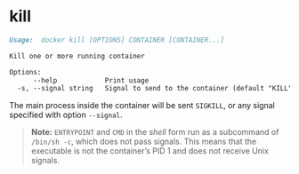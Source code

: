 <!--[metadata]>
+++
title = "kill"
description = "The kill command description and usage"
keywords = ["container, kill, signal"]
[menu.main]
parent = "smn_cli"
+++
<![end-metadata]-->

# kill

```markdown
Usage:  docker kill [OPTIONS] CONTAINER [CONTAINER...]

Kill one or more running container

Options:
      --help            Print usage
  -s, --signal string   Signal to send to the container (default "KILL")
```

The main process inside the container will be sent `SIGKILL`, or any
signal specified with option `--signal`.

> **Note:**
> `ENTRYPOINT` and `CMD` in the *shell* form run as a subcommand of `/bin/sh -c`,
> which does not pass signals. This means that the executable is not the container’s PID 1
> and does not receive Unix signals.
